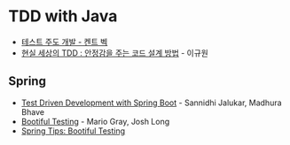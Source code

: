 # TDD with Java

- [테스트 주도 개발 - 켄트 벡](https://www.aladin.co.kr/shop/wproduct.aspx?ItemId=37469717)
- [현실 세상의 TDD : 안정감을 주는 코드 설계 방법](https://www.fastcampus.co.kr/dev_red_ygw) - 이규원

## Spring

- [Test Driven Development with Spring Boot](https://youtu.be/s9vt6UJiHg4) - Sannidhi Jalukar, Madhura Bhave
- [Bootiful Testing](https://youtu.be/1W5_tOiwEAc) - Mario Gray, Josh Long
- [Spring Tips: Bootiful Testing](https://youtu.be/lTSJCr7xdbM)
